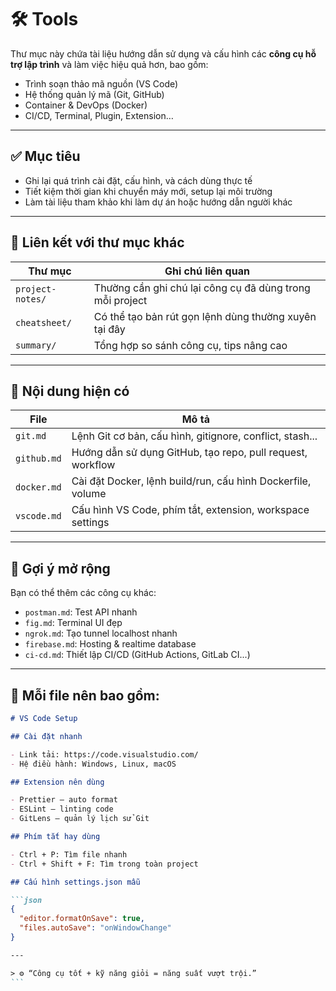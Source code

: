 # 🛠️ Tools

Thư mục này chứa tài liệu hướng dẫn sử dụng và cấu hình các **công cụ hỗ trợ lập trình** và làm việc hiệu quả hơn, bao gồm:

- Trình soạn thảo mã nguồn (VS Code)
- Hệ thống quản lý mã (Git, GitHub)
- Container & DevOps (Docker)
- CI/CD, Terminal, Plugin, Extension…

---

## ✅ Mục tiêu

- Ghi lại quá trình cài đặt, cấu hình, và cách dùng thực tế
- Tiết kiệm thời gian khi chuyển máy mới, setup lại môi trường
- Làm tài liệu tham khảo khi làm dự án hoặc hướng dẫn người khác

---

## 🔁 Liên kết với thư mục khác

| Thư mục          | Ghi chú liên quan                                        |
| ---------------- | -------------------------------------------------------- |
| `project-notes/` | Thường cần ghi chú lại công cụ đã dùng trong mỗi project |
| `cheatsheet/`    | Có thể tạo bản rút gọn lệnh dùng thường xuyên tại đây    |
| `summary/`       | Tổng hợp so sánh công cụ, tips nâng cao                  |

---

## 📁 Nội dung hiện có

| File        | Mô tả                                                       |
| ----------- | ----------------------------------------------------------- |
| `git.md`    | Lệnh Git cơ bản, cấu hình, gitignore, conflict, stash...    |
| `github.md` | Hướng dẫn sử dụng GitHub, tạo repo, pull request, workflow  |
| `docker.md` | Cài đặt Docker, lệnh build/run, cấu hình Dockerfile, volume |
| `vscode.md` | Cấu hình VS Code, phím tắt, extension, workspace settings   |

---

## 🧠 Gợi ý mở rộng

Bạn có thể thêm các công cụ khác:

- `postman.md`: Test API nhanh
- `fig.md`: Terminal UI đẹp
- `ngrok.md`: Tạo tunnel localhost nhanh
- `firebase.md`: Hosting & realtime database
- `ci-cd.md`: Thiết lập CI/CD (GitHub Actions, GitLab CI...)

---

## 📌 Mỗi file nên bao gồm:

````md
# VS Code Setup

## Cài đặt nhanh

- Link tải: https://code.visualstudio.com/
- Hệ điều hành: Windows, Linux, macOS

## Extension nên dùng

- Prettier – auto format
- ESLint – linting code
- GitLens – quản lý lịch sử Git

## Phím tắt hay dùng

- Ctrl + P: Tìm file nhanh
- Ctrl + Shift + F: Tìm trong toàn project

## Cấu hình settings.json mẫu

```json
{
  "editor.formatOnSave": true,
  "files.autoSave": "onWindowChange"
}

---

> ⚙️ “Công cụ tốt + kỹ năng giỏi = năng suất vượt trội.”
```
````
